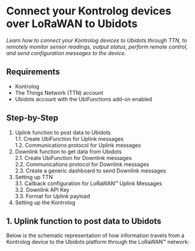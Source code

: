 # Connect your Kontrolog devices over LoRaWAN to Ubidots
*Learn how to connect your Kontrolog devices to Ubidots through TTN, to remotely monitor sensor readings, output status, perform remote control, and send configuration messages to the device.*

## Requirements
+ Kontrolog
+ The Things Network (TTN) account
+ Ubidots account with the UbiFunctions add-on enabled

## Step-by-Step
1. Uplink function to post data to Ubidots   
   1.1. Create UbiFunction for Uplink messages   
   1.2. Communications protocol for Uplink messages   
2. Downlink function to get data from Ubidots   
   2.1. Create UbiFunction for Downlink messages   
   2.2. Communications protocol for Downlink messages   
   2.3. Create a generic dashboard to send Downlink messages   
3. Setting up TTN   
   3.1. Callback configuration for LoRaWAN™ Uplink Messages   
   3.2. Downlink API Key   
   3.3. Format for Uplink payload   
4. Setting up the Kontrolog

## 1. Uplink function to post data to Ubidots
Below is the schematic representation of how information travels from a Kontrolog device to the Ubidots platform through the LoRaWAN™ network:

